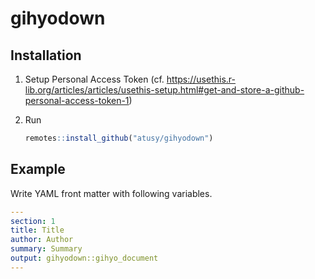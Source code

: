 
# gihyodown

## Installation

1. Setup Personal Access Token (cf. <https://usethis.r-lib.org/articles/articles/usethis-setup.html#get-and-store-a-github-personal-access-token-1>)

2. Run

   ``` r
   remotes::install_github("atusy/gihyodown")
   ```

## Example

Write YAML front matter with following variables.

```yaml
---
section: 1
title: Title
author: Author
summary: Summary
output: gihyodown::gihyo_document
---
```

